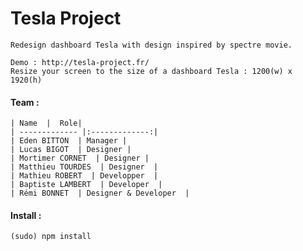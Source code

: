 # Tesla Project
	
	Redesign dashboard Tesla with design inspired by spectre movie.
	
	Demo : http://tesla-project.fr/
	Resize your screen to the size of a dashboard Tesla : 1200(w) x 1920(h)


#### Team :
	
	| Name  |  Role|
	| ------------- |:-------------:|
	| Eden BITTON  | Manager |
	| Lucas BIGOT  | Designer |
	| Mortimer CORNET  | Designer |
	| Matthieu TOURDES  | Designer  |
	| Mathieu ROBERT  | Developper  |
	| Baptiste LAMBERT  | Developer  |
	| Rémi BONNET  | Designer & Developer  |


#### Install :
	(sudo) npm install
